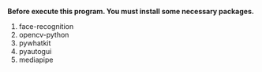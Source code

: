 **Before execute this program. You must install some necessary packages.**
1. face-recognition
2. opencv-python
3. pywhatkit
4. pyautogui
5. mediapipe
